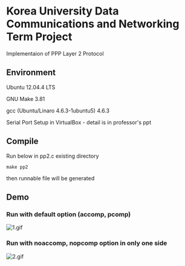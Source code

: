 # Korea University Data Communications and Networking Term Project
Implementaion of PPP Layer 2 Protocol

## Environment
Ubuntu 12.04.4 LTS

GNU Make 3.81

gcc (Ubuntu/Linaro 4.6.3-1ubuntu5) 4.6.3

Serial Port Setup in VirtualBox - detail is in professor's ppt

## Compile
Run below in pp2.c existing directory
```
make pp2
```
then runnable file will be generated

## Demo
### Run with default option (accomp, pcomp)

![1.gif](https://github.com/Noverish/KU_DCN_2016_Fall/blob/master/1.gif?raw=true)

### Run with noaccomp, nopcomp option in only one side

![2.gif](https://github.com/Noverish/KU_DCN_2016_Fall/blob/master/2.gif?raw=true)
